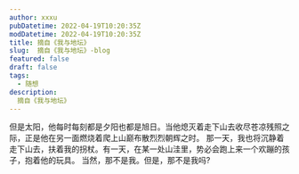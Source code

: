 ```yaml
---
author: xxxu
pubDatetime: 2022-04-19T10:20:35Z
modDatetime: 2022-04-19T10:20:35Z
title: 摘自《我与地坛》
slug:  摘自《我与地坛》-blog
featured: false
draft: false
tags:
  - 随想
description:
  摘自《我与地坛》
---
```

但是太阳，他每时每刻都是夕阳也都是旭日。当他熄灭着走下山去收尽苍凉残照之际，正是他在另一面燃烧着爬上山巅布散烈烈朝辉之时。
那一天，我也将沉静着走下山去，扶着我的拐杖。有一天，在某一处山洼里，势必会跑上来一个欢蹦的孩子，抱着他的玩具。
当然，那不是我。但是，那不是我吗?
